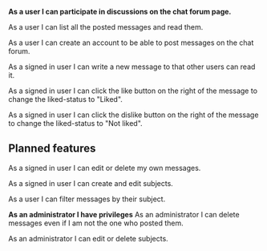 **As a user I can participate in discussions on the chat forum page.**

As a user I can list all the posted messages and read them.

As a user I can create an account to be able to post messages on the chat forum.

As a signed in user I can write a new message to that other users can read it.

As a signed in user I can click the like button on the right of the message to change the liked-status to "Liked".

As a signed in user I can click the dislike button on the right of the message to change the liked-status to "Not liked".

## Planned features

As a signed in user I can edit or delete my own messages.

As a signed in user I can create and edit subjects.

As a user I can filter messages by their subject.

**As an administrator I have privileges**
As an administrator I can delete messages even if I am not the one who posted them.

As an administrator I can edit or delete subjects.